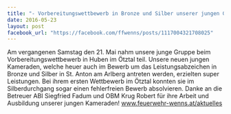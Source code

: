 ```yaml
---
title: "- Vorbereitungswettbewerb in Bronze und Silber unserer jungen Gruppe"
date: 2016-05-23
layout: post
facebook_url: "https://facebook.com/ffwenns/posts/1117004321708025"
---
```


Am vergangenen Samstag den 21. Mai nahm unsere junge Gruppe beim Vorbereitungswettbewerb in Huben im Ötztal teil. Unsere neuen jungen Kameraden, welche heuer auch im Bewerb um das Leistungsabzeichen in Bronze und Silber in St. Anton am Arlberg antreten werden, erzielten super Leistungen. Bei ihrem ersten Wettbewerb im Ötztal konnten sie im Silberdurchgang sogar einen fehlerfreien Bewerb absolvieren. Danke an die Betreuer ABI Siegfried Fadum und OBM Krug Robert für ihre Arbeit und Ausbildung unserer jungen Kameraden! www.feuerwehr-wenns.at/aktuelles